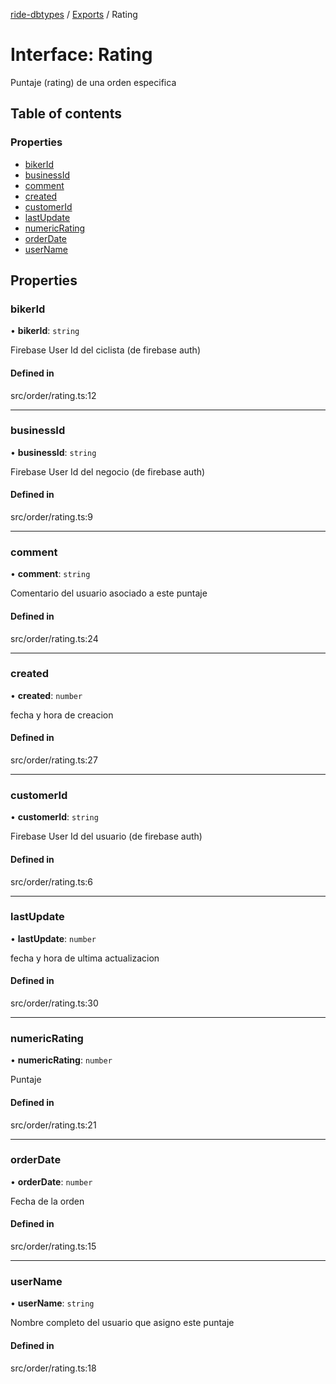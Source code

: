 [ride-dbtypes](../README.md) / [Exports](../modules.md) / Rating

# Interface: Rating

Puntaje (rating) de una orden especifica

## Table of contents

### Properties

- [bikerId](Rating.md#bikerid)
- [businessId](Rating.md#businessid)
- [comment](Rating.md#comment)
- [created](Rating.md#created)
- [customerId](Rating.md#customerid)
- [lastUpdate](Rating.md#lastupdate)
- [numericRating](Rating.md#numericrating)
- [orderDate](Rating.md#orderdate)
- [userName](Rating.md#username)

## Properties

### bikerId

• **bikerId**: `string`

Firebase User Id del ciclista (de firebase auth)

#### Defined in

src/order/rating.ts:12

___

### businessId

• **businessId**: `string`

Firebase User Id del negocio (de firebase auth)

#### Defined in

src/order/rating.ts:9

___

### comment

• **comment**: `string`

Comentario del usuario asociado a este puntaje

#### Defined in

src/order/rating.ts:24

___

### created

• **created**: `number`

fecha y hora de creacion

#### Defined in

src/order/rating.ts:27

___

### customerId

• **customerId**: `string`

Firebase User Id del usuario (de firebase auth)

#### Defined in

src/order/rating.ts:6

___

### lastUpdate

• **lastUpdate**: `number`

fecha y hora de ultima actualizacion

#### Defined in

src/order/rating.ts:30

___

### numericRating

• **numericRating**: `number`

Puntaje

#### Defined in

src/order/rating.ts:21

___

### orderDate

• **orderDate**: `number`

Fecha de la orden

#### Defined in

src/order/rating.ts:15

___

### userName

• **userName**: `string`

Nombre completo del usuario que asigno este puntaje

#### Defined in

src/order/rating.ts:18
